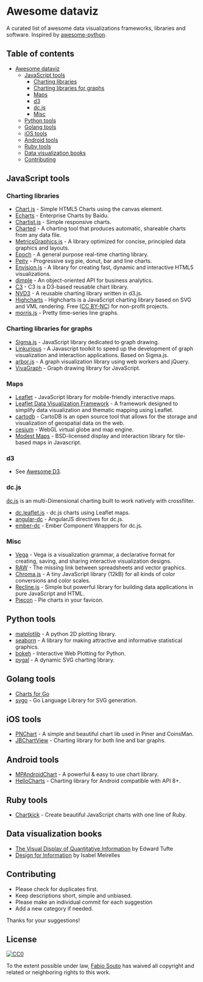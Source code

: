 # Awesome dataviz

A curated list of awesome data visualizations frameworks, libraries and software. Inspired by [awesome-python](https://github.com/vinta/awesome-python).


## Table of contents
- [Awesome dataviz](#awesome-dataviz)
	- [JavaScript tools](#javascript-tools)
		- [Charting libraries](#charting-libraries)
		- [Charting libraries for graphs](#charting-libraries-for-graphs)
		- [Maps](#maps)
		- [d3](#d3)
		- [dc.js](#dcjs)
		- [Misc](#Misc)
	- [Python tools](#python-tools)
	- [Golang tools](#golang-tools)
	- [iOS tools](#ios-tools)
	- [Android tools](#android-tools)
	- [Ruby tools](#ruby-tools)
	- [Data visualization books](#data-visualization-books)
	- [Contributing](#contributing)

## JavaScript tools

### Charting libraries

- [Chart.js](http://www.chartjs.org/) - Simple HTML5 Charts using the canvas element.
- [Echarts](http://echarts.baidu.com/index-en.html) - Enterprise Charts by Baidu.
- [Chartist.js](http://gionkunz.github.io/chartist-js/) - Simple responsive charts.
- [Charted](https://github.com/mikesall/charted) - A charting tool that produces automatic, shareable charts from any data file.
- [MetricsGraphics.js](http://metricsgraphicsjs.org/) - A library optimized for concise, principled data graphics and layouts.
- [Epoch](http://fastly.github.io/epoch/) - A general purpose real-time charting library.
- [Peity](https://github.com/benpickles/peity) - Progressive svg pie, donut, bar and line charts.
- [Envision.js](http://www.humblesoftware.com/envision) - A library for creating fast, dynamic and interactive HTML5 visualizations.
- [dimple](http://dimplejs.org/) - An object-oriented API for business analytics.
- [C3](http://c3js.org/) - C3 is a D3-based reusable chart library.
- [NVD3](https://github.com/novus/nvd3) - A reusable charting library written in d3.js.
- [Highcharts](https://github.com/highslide-software/highcharts.com) - Highcharts is a JavaScript charting library based on SVG and VML rendering. Free ([CC BY-NC](http://creativecommons.org/licenses/by-nc/3.0/)) for non-profit projects.
- [morris.js](http://morrisjs.github.io/morris.js/) - Pretty time-series line graphs.


### Charting libraries for graphs
- [Sigma.js](http://sigmajs.org/) - JavaScript library dedicated to graph drawing.
- [Linkurious](https://github.com/Linkurious/linkurious.js/) - A Javascript toolkit to speed up the development of graph visualization and interaction applications. Based on Sigma.js.
- [arbor.js](http://arborjs.org/) - A graph visualization library using web workers  and jQuery.
- [VivaGraph](https://github.com/anvaka/VivaGraphJS) - Graph drawing library for JavaScript.

### Maps

- [Leaflet](http://leafletjs.com) - JavaScript library for mobile-friendly interactive maps. 
- [Leaflet Data Visualization Framework](https://github.com/humangeo/leaflet-dvf)  - A framework designed to simplify data visualization and thematic mapping using Leaflet.
- [cartodb](https://github.com/CartoDB/cartodb) - CartoDB is an open source tool that allows for the storage and visualization of geospatial data on the web.
- [cesium](https://github.com/AnalyticalGraphicsInc/cesium) - WebGL virtual globe and map engine.
- [Modest Maps](http://modestmaps.com/) - BSD-licensed display and interaction library for tile-based maps in Javascript.

### d3
- See [Awesome D3](https://github.com/wbkd/awesome-d3).

### dc.js
[dc.js](https://github.com/dc-js/dc.js) is an multi-Dimensional charting built to work natively with crossfilter.

- [dc.leaflet.js](https://github.com/yurukov/dc.leaflet.js) - dc.js charts using Leaflet maps.
- [angular-dc](https://github.com/TomNeyland/angular-dc) - AngularJS directives for dc.js.
- [ember-dc](https://github.com/andrewreedy/ember-dc) - Ember Component Wrappers for dc.js.


### Misc
- [Vega](http://vega.github.io/vega/) - Vega is a visualization grammar, a declarative format for creating, saving, and sharing interactive visualization designs.
- [RAW](http://raw.densitydesign.org/) - The missing link between spreadsheets and vector graphics.
- [Chroma.js](http://gka.github.io/chroma.js/) - A tiny JavaScript library (12kB) for all kinds of color conversions and color scales.
- [Recline.js](http://okfnlabs.org/recline/) - Simple but powerful library for building data applications in pure JavaScript and HTML.
- [Piecon](https://github.com/lipka/piecon) - Pie charts in your favicon.


## Python tools
- [matplotlib](http://matplotlib.org/) - A python 2D plotting library.
- [seaborn](http://stanford.edu/~mwaskom/software/seaborn/) - A library for making attractive and informative statistical graphics.
- [bokeh](http://bokeh.pydata.org/) - Interactive Web Plotting for Python.
- [pygal](http://pygal.org/) - A dynamic SVG charting library.


## Golang tools
- [Charts for Go](https://github.com/vdobler/chart)
- [svgo](https://github.com/ajstarks/svgo) - Go Language Library for SVG generation.

## iOS tools
- [PNChart](https://github.com/kevinzhow/PNChart) - A simple and beautiful chart lib used in Piner and CoinsMan.
- [JBChartView](https://github.com/Jawbone/JBChartView) - Charting library for both line and bar graphs.

## Android tools
- [MPAndroidChart](https://github.com/PhilJay/MPAndroidChart) - A powerful & easy to use chart library.
- [HelloCharts](https://github.com/lecho/hellocharts-android) - Charting library for Android compatible with API 8+.

## Ruby tools
- [Chartkick](https://github.com/ankane/chartkick) - Create beautiful JavaScript charts with one line of Ruby.


## Data visualization books
- [The Visual Display of Quantitative Information](http://www.amazon.com/The-Visual-Display-Quantitative-Information/dp/0961392142) by Edward Tufte
- [Design for Information](http://www.amazon.es/Design-Information-Introduction-Histories-Visualizations/dp/1592538061) by Isabel Meirelles

## Contributing

- Please check for duplicates first.
- Keep descriptions short, simple and unbiased.
- Please make an individual commit for each suggestion
- Add a new category if needed.

Thanks for your suggestions!

## License

[![CC0](http://i.creativecommons.org/p/zero/1.0/88x31.png)](http://creativecommons.org/publicdomain/zero/1.0/)

To the extent possible under law, [Fabio Souto](http://fabiosouto.me/) has waived all copyright and related or neighboring rights to this work.

